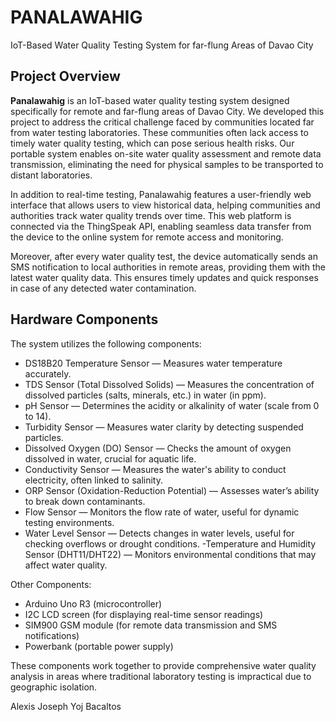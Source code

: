 <!-- START MIRAHEZE CONTENT -->

# PANALAWAHIG
IoT-Based Water Quality Testing System for far-flung Areas of Davao City

## Project Overview
**Panalawahig** is an IoT-based water quality testing system designed specifically for remote and far-flung areas of Davao City. We developed this project to address the critical challenge faced by communities located far from water testing laboratories. These communities often lack access to timely water quality testing, which can pose serious health risks. Our portable system enables on-site water quality assessment and remote data transmission, eliminating the need for physical samples to be transported to distant laboratories.

In addition to real-time testing, Panalawahig features a user-friendly web interface that allows users to view historical data, helping communities and authorities track water quality trends over time. This web platform is connected via the ThingSpeak API, enabling seamless data transfer from the device to the online system for remote access and monitoring.

Moreover, after every water quality test, the device automatically sends an SMS notification to local authorities in remote areas, providing them with the latest water quality data. This ensures timely updates and quick responses in case of any detected water contamination.

## Hardware Components

The system utilizes the following components:
- DS18B20 Temperature Sensor — Measures water temperature accurately.
- TDS Sensor (Total Dissolved Solids) — Measures the concentration of dissolved particles (salts, minerals, etc.) in water (in ppm).
- pH Sensor — Determines the acidity or alkalinity of water (scale from 0 to 14).
- Turbidity Sensor — Measures water clarity by detecting suspended particles.
- Dissolved Oxygen (DO) Sensor — Checks the amount of oxygen dissolved in water, crucial for aquatic life.
- Conductivity Sensor — Measures the water's ability to conduct electricity, often linked to salinity.
- ORP Sensor (Oxidation-Reduction Potential) — Assesses water’s ability to break down contaminants.
- Flow Sensor — Monitors the flow rate of water, useful for dynamic testing environments.
- Water Level Sensor — Detects changes in water levels, useful for checking overflows or drought conditions.
-Temperature and Humidity Sensor (DHT11/DHT22) — Monitors environmental conditions that may affect water quality.

Other Components:
- Arduino Uno R3 (microcontroller)
- I2C LCD screen (for displaying real-time sensor readings)
- SIM900 GSM module (for remote data transmission and SMS notifications)
- Powerbank (portable power supply)
  
These components work together to provide comprehensive water quality analysis in areas where traditional laboratory testing is impractical due to geographic isolation.

Alexis Joseph Yoj Bacaltos
<!-- END MIRAHEZE CONTENT -->
